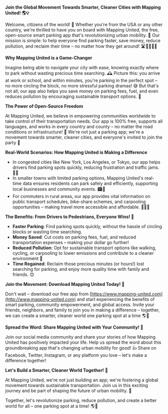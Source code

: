 **Join the Global Movement Towards Smarter, Cleaner Cities with Mapping United! 🌎💡**

Welcome, citizens of the world! 👋 Whether you're from the USA or any other country, we're thrilled to have you on board with Mapping United, the free, open-source smart parking app that's revolutionizing urban mobility. 🚀 Our mission is simple: to help everyone find parking faster, save money, reduce pollution, and reclaim their time – no matter how they get around! 🛣️🚌🚂🚴‍♀️

**Why Mapping United is a Game-Changer**

Imagine being able to navigate your city with ease, knowing exactly where to park without wasting precious time searching. 🕰️ Picture this: you arrive at work or school, and within minutes, you're parking in the perfect spot – no more circling the block, no more stressful parking dramas! 😅 But that's not all; our app also helps you save money on parking fees, fuel, and even reduces pollution by encouraging sustainable transport options. 🌟

**The Power of Open-Source Freedom**

At Mapping United, we believe in empowering communities worldwide to take control of their transportation needs. Our app is 100% free, supports all languages, and works in every country and county – no matter the road conditions or infrastructure! 💪 We're not just a parking app; we're a movement towards smarter, cleaner cities, and everyone's invited to join the party 🎉

**Real-World Scenarios: How Mapping United is Making a Difference**

* In congested cities like New York, Los Angeles, or Tokyo, our app helps drivers find parking spots quickly, reducing frustration and traffic jams. 🚗💨
* In smaller towns with limited parking options, Mapping United's real-time data ensures residents can park safely and efficiently, supporting local businesses and community events. 🏙️🌟
* For commuters in rural areas, our app provides vital information on public transport schedules, bike-share schemes, and carpooling opportunities – making travel more accessible and affordable. 🚂🚴‍♂️

**The Benefits: From Drivers to Pedestrians, Everyone Wins! 👫**

* **Faster Parking**: Find parking spots quickly, without the hassle of circling blocks or wasting time searching.
* **Money Saved**: Cut costs on parking fees, fuel, and reduced transportation expenses – making your dollar go further!
* **Reduced Pollution**: Opt for sustainable transport options like walking, cycling, or carpooling to lower emissions and contribute to a cleaner environment 🌿
* **Time Regained**: Reclaim those precious minutes (or hours!) lost searching for parking, and enjoy more quality time with family and friends. 😊

**Join the Movement: Download Mapping United Today! 📱**

Don't wait – download our free app from [https://www.mapping-united.com](http://www.mapping-united.com) and start experiencing the benefits of smart parking, community empowerment, and global access. Invite your friends, neighbors, and family to join you in making a difference – together, we can create a smarter, cleaner world one parking spot at a time 🌎💖

**Spread the Word: Share Mapping United with Your Community! 📢**

Join our social media community and share your stories of how Mapping United has positively impacted your life. Help us spread the word about this groundbreaking app that's changing urban mobility for good! 👍 Share on Facebook, Twitter, Instagram, or any platform you love – let's make a difference together!

**Let's Build a Smarter, Cleaner World Together! 🌟**

At Mapping United, we're not just building an app; we're fostering a global movement towards sustainable transportation. Join us in this exciting journey and be part of shaping the future of urban mobility. 💪

Together, let's revolutionize parking, reduce pollution, and create a better world for all – one parking spot at a time! 🌎💖